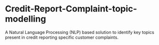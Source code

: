 # Credit-Report-Complaint-topic-modelling
A Natural Language Processing (NLP) based solution to identify key topics present in credit reporting specific customer complaints.
